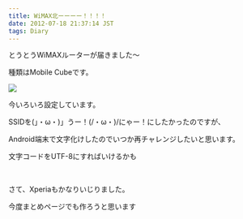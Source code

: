 ```yaml
---
title: WiMAX北ーーーー！！！！
date: 2012-07-18 21:37:14 JST
tags: Diary
---
```

<p>とうとうWiMAXルーターが届きました～</p>
<p>種類はMobile Cubeです。</p>
<img src="https://lh3.googleusercontent.com/-TAfXQ6O3TcM/UAasV16BvjI/AAAAAAAAApE/vsBv8MWiaQc/s640/DSC06143.JPG" />
<p>今いろいろ設定しています。</p>
<p>SSIDを(」・ω・)」うー！(/・ω・)/にゃー！にしたかったのですが、</p>
<p>Android端末で文字化けしたのでいつか再チャレンジしたいと思います。</p>
<p>文字コードをUTF-8にすればいけるかも</p>
<p>&nbsp;</p>
<p>さて、Xperiaもかなりいじりました。</p>
<p>今度まとめページでも作ろうと思います</p>
